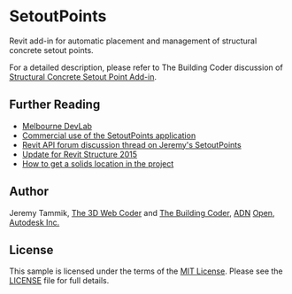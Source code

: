 # SetoutPoints

Revit add-in for automatic placement and management of structural concrete setout points.

For a detailed description, please refer to The Building Coder discussion
of [Structural Concrete Setout Point Add-in](http://thebuildingcoder.typepad.com/blog/2012/08/structural-concrete-setout-point-add-in.html).

## Further Reading

- [Melbourne DevLab](http://thebuildingcoder.typepad.com/blog/2012/03/melbourne-devlab.html)
- [Commercial use of the SetoutPoints application](http://thebuildingcoder.typepad.com/blog/2013/01/basic-file-info-and-rvt-file-version.html)
- [Revit API forum discussion thread on Jeremy's SetoutPoints](http://forums.autodesk.com/t5/revit-api/jeremy-s-setoutpoint/m-p/5372337)
- [Update for Revit Structure 2015](http://thebuildingcoder.typepad.com/blog/2014/11/concrete-setout-points-for-revit-structure-2015.html)
- [How to get a solids location in the project](http://forums.autodesk.com/t5/revit-api-forum/how-to-get-a-solids-location-in-the-project/m-p/6851892)


## Author

Jeremy Tammik,
[The 3D Web Coder](http://the3dwebcoder.typepad.com) and
[The Building Coder](http://thebuildingcoder.typepad.com),
[ADN](http://www.autodesk.com/adn)
[Open](http://www.autodesk.com/adnopen),
[Autodesk Inc.](http://www.autodesk.com)



## License

This sample is licensed under the terms of the [MIT License](http://opensource.org/licenses/MIT).
Please see the [LICENSE](LICENSE) file for full details.
